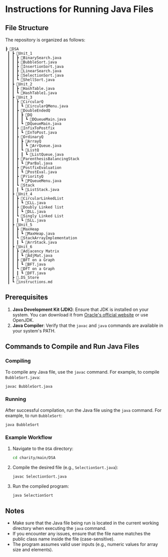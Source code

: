 # Instructions for Running Java Files

## File Structure
The repository is organized as follows:

```
┣ 📂DSA
 ┃ ┣ 📂Unit_1
 ┃ ┃ ┣ 📜BinarySearch.java
 ┃ ┃ ┣ 📜BubbleSort.java
 ┃ ┃ ┣ 📜InsertionSort.java
 ┃ ┃ ┣ 📜LinearSearch.java
 ┃ ┃ ┣ 📜SelectionSort.java
 ┃ ┃ ┗ 📜ShellSort.java
 ┃ ┣ 📂Unit_2
 ┃ ┃ ┣ 📜HashTable.java
 ┃ ┃ ┗ 📜HashTable1.java
 ┃ ┣ 📂Unit_3
 ┃ ┃ ┣ 📂CircularQ
 ┃ ┃ ┃ ┗ 📜CircularQMenu.java
 ┃ ┃ ┣ 📂DoubleEndedQ
 ┃ ┃ ┃ ┣ 📂DQ
 ┃ ┃ ┃ ┃ ┗ 📜DQueueMain.java
 ┃ ┃ ┃ ┗ 📜DQueueMain.java
 ┃ ┃ ┣ 📂InfixToPostfix
 ┃ ┃ ┃ ┗ 📜InToPost.java
 ┃ ┃ ┣ 📂OrdinaryQ
 ┃ ┃ ┃ ┣ 📂ArrayQ
 ┃ ┃ ┃ ┃ ┗ 📜ArrQueue.java
 ┃ ┃ ┃ ┗ 📂ListQ
 ┃ ┃ ┃ ┃ ┗ 📜ListQueue.java
 ┃ ┃ ┣ 📂ParenthesisBalancingStack
 ┃ ┃ ┃ ┗ 📜ParBal.java
 ┃ ┃ ┣ 📂PostfixEvaluation
 ┃ ┃ ┃ ┗ 📜PostEval.java
 ┃ ┃ ┣ 📂PriorityQ
 ┃ ┃ ┃ ┗ 📜PQueueMenu.java
 ┃ ┃ ┗ 📂Stack
 ┃ ┃ ┃ ┗ 📜ListStack.java
 ┃ ┣ 📂Unit_4
 ┃ ┃ ┣ 📂CircularLinkedList
 ┃ ┃ ┃ ┗ 📜CLL.java
 ┃ ┃ ┣ 📂Doubly Linked list
 ┃ ┃ ┃ ┗ 📜DLL.java
 ┃ ┃ ┗ 📂Singly Linked List
 ┃ ┃ ┃ ┗ 📜SLL.java
 ┃ ┣ 📂Unit_5
 ┃ ┃ ┣ 📂MaxHeap
 ┃ ┃ ┃ ┗ 📜MaxHeap.java
 ┃ ┃ ┗ 📂StackArrayImplementation
 ┃ ┃ ┃ ┗ 📜ArrStack.java
 ┃ ┣ 📂Unit_6
 ┃ ┃ ┣ 📂Adjacency Matrix
 ┃ ┃ ┃ ┗ 📜AdjMat.java
 ┃ ┃ ┣ 📂BFT on a Graph
 ┃ ┃ ┃ ┗ 📜BFT.java
 ┃ ┃ ┗ 📂DFT on a Graph
 ┃ ┃ ┃ ┗ 📜DFT.java
 ┃ ┣ 📜.DS_Store
 ┃ ┗ 📜instructions.md
```

## Prerequisites
1. **Java Development Kit (JDK)**: Ensure that JDK is installed on your system. You can download it from [Oracle's official website](https://www.oracle.com/java/technologies/javase-downloads.html) or use OpenJDK.
2. **Java Compiler**: Verify that the `javac` and `java` commands are available in your system's PATH.


## Commands to Compile and Run Java Files

### Compiling
To compile any Java file, use the `javac` command. For example, to compile `BubbleSort.java`:
```bash
javac BubbleSort.java
```

### Running
After successful compilation, run the Java file using the `java` command. For example, to run `BubbleSort`:
```bash
java BubbleSort
```

### Example Workflow
1. Navigate to the `DSA` directory:
   ```bash
   cd charity/main/DSA
   ```
2. Compile the desired file (e.g., `SelectionSort.java`):
   ```bash
   javac SelectionSort.java
   ```
3. Run the compiled program:
   ```bash
   java SelectionSort
   ```

## Notes
- Make sure that the Java file being run is located in the current working directory when executing the `java` command.
- If you encounter any issues, ensure that the file name matches the public class name inside the file (case-sensitive).
- The program assumes valid user inputs (e.g., numeric values for array size and elements).

